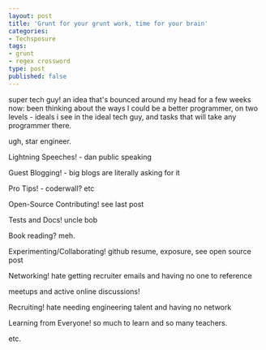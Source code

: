 ```yaml
---
layout: post
title: 'Grunt for your grunt work, time for your brain'
categories:
- Techsposure
tags:
- grunt
- regex crossword
type: post
published: false
---
```


super tech guy! an idea that's bounced around my head for a few weeks now: been thinking about the ways I could be a better programmer, on two levels - ideals i see in the ideal tech guy, and tasks that will take any programmer there.

ugh, star engineer.

Lightning Speeches! - dan public speaking

Guest Blogging! - big blogs are literally asking for it

Pro Tips! - coderwall? etc

Open-Source Contributing! see last post

Tests and Docs! uncle bob

Book reading? meh.

Experimenting/Collaborating! github resume, exposure, see open source post

Networking! hate getting recruiter emails and having no one to reference

meetups and active online discussions!

Recruiting! hate needing engineering talent and having no network

Learning from Everyone! so much to learn and so many teachers. 

etc.